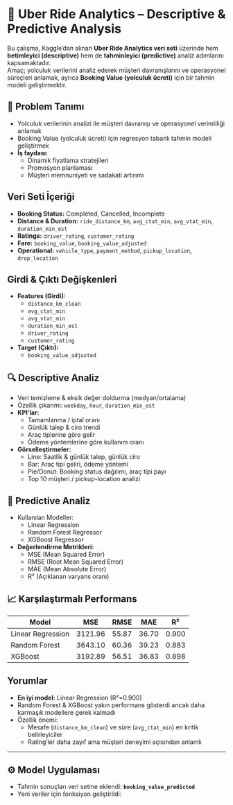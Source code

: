 # 🚖 Uber Ride Analytics – Descriptive & Predictive Analysis

Bu çalışma, Kaggle’dan alınan **Uber Ride Analytics veri seti** üzerinde hem **betimleyici (descriptive)** hem de **tahminleyici (predictive)** analiz adımlarını kapsamaktadır.  
Amaç; yolculuk verilerini analiz ederek müşteri davranışlarını ve operasyonel süreçleri anlamak, ayrıca **Booking Value (yolculuk ücreti)** için bir tahmin modeli geliştirmektir.  



## 📌 Problem Tanımı
- Yolculuk verilerinin analizi ile müşteri davranışı ve operasyonel verimliliği anlamak  
- Booking Value (yolculuk ücreti) için regresyon tabanlı tahmin modeli geliştirmek  
- **İş faydası:**  
  - Dinamik fiyatlama stratejileri  
  - Promosyon planlaması  
  - Müşteri memnuniyeti ve sadakati artırımı  


##  Veri Seti İçeriği
- **Booking Status:** Completed, Cancelled, Incomplete  
- **Distance & Duration:** `ride_distance_km`, `avg_ctat_min`, `avg_vtat_min`, `duration_min_est`  
- **Ratings:** `driver_rating`, `customer_rating`  
- **Fare:** `booking_value`, `booking_value_adjusted`  
- **Operational:** `vehicle_type`, `payment_method`, `pickup_location`, `drop_location`  



##  Girdi & Çıktı Değişkenleri
- **Features (Girdi):**  
  - `distance_km_clean`  
  - `avg_ctat_min`  
  - `avg_vtat_min`  
  - `duration_min_est`  
  - `driver_rating`  
  - `customer_rating`  
- **Target (Çıktı):**  
  - `booking_value_adjusted`  



## 🔍 Descriptive Analiz
- Veri temizleme & eksik değer doldurma (medyan/ortalama)  
- Özellik çıkarımı: `weekday`, `hour`, `duration_min_est`  
- **KPI’lar:**  
  - Tamamlanma / iptal oranı  
  - Günlük talep & ciro trendi  
  - Araç tiplerine göre gelir  
  - Ödeme yöntemlerine göre kullanım oranı  
- **Görselleştirmeler:**  
  -  Line: Saatlik & günlük talep, günlük ciro  
  -  Bar: Araç tipi geliri, ödeme yöntemi  
  -  Pie/Donut: Booking status dağılımı, araç tipi payı  
  -  Top 10 müşteri / pickup-location analizi  



## 🤖 Predictive Analiz
- Kullanılan Modeller:  
  - Linear Regression  
  - Random Forest Regressor  
  - XGBoost Regressor  
- **Değerlendirme Metrikleri:**  
  - MSE (Mean Squared Error)  
  - RMSE (Root Mean Squared Error)  
  - MAE (Mean Absolute Error)  
  - R² (Açıklanan varyans oranı)  



## 📈 Karşılaştırmalı Performans

| Model              | MSE     | RMSE   | MAE   | R²   |
|--------------------|---------|--------|-------|------|
| Linear Regression  | 3121.96 | 55.87  | 36.70 | 0.900 |
| Random Forest      | 3643.10 | 60.36  | 39.23 | 0.883 |
| XGBoost            | 3192.89 | 56.51  | 36.83 | 0.898 |


##  Yorumlar
- **En iyi model:** Linear Regression (R²=0.900)  
- Random Forest & XGBoost yakın performans gösterdi ancak daha karmaşık modellere gerek kalmadı  
- Özellik önemi:  
  - Mesafe (`distance_km_clean`) ve süre (`avg_ctat_min`) en kritik belirleyiciler  
  - Rating’ler daha zayıf ama müşteri deneyimi açısından anlamlı  


---

## ⚙️ Model Uygulaması
- Tahmin sonuçları veri setine eklendi: **`booking_value_predicted`**  
- Yeni veriler için fonksiyon geliştirildi:  

